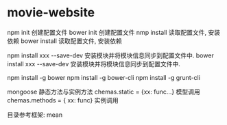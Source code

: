 # movie-website
npm init 创建配置文件
bower init 创建配置文件
nmp install 读取配置文件, 安装依赖
bower install 读取配置文件, 安装依赖

npm install xxx --save-dev 安装模块并将模块信息同步到配置文件中.
bower install xxx --save-dev 安装模块并将模块信息同步到配置文件中.

npm install -g bower
npm install -g bower-cli
npm install -g grunt-cli

mongoose 静态方法与实例方法
chemas.static = {xx: func...} 模型调用
chemas.methods = { xx: func} 实例调用

目录参考框架: mean